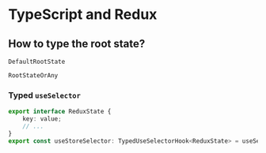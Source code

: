 # TypeScript and Redux

## How to type the root state?

`DefaultRootState`

`RootStateOrAny`

### Typed `useSelector` 

```ts
export interface ReduxState {
	key: value;
	// ...
}
export const useStoreSelector: TypedUseSelectorHook<ReduxState> = useSelector;
```
